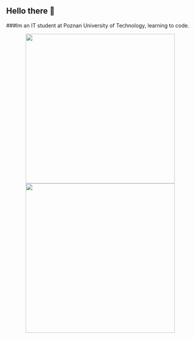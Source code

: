 ## Hello there 👋

###Im an IT student at Poznan University of Technology, learning to code. 


<p align="center">
  <img src="https://github-readme-stats.vercel.app/api/top-langs/?username=pkobusinski&theme=dark&show_icons=true&hide_border=true&layout=compact" width="400">
  <img src="https://github-readme-streak-stats.herokuapp.com/?user=pkobusinski&theme=dark&hide_border=true" width="400">
</p> 


